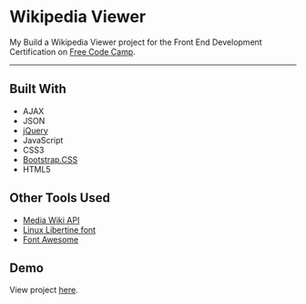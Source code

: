 # Wikipedia Viewer

My Build a Wikipedia Viewer project for the Front End Development Certification on [Free Code Camp](https://www.freecodecamp.com).

---

## Built With
* AJAX
* JSON
* [jQuery](https://jquery.com)
* JavaScript
* CSS3
* [Bootstrap.CSS](http://getbootstrap.com/css)
* HTML5

## Other Tools Used
* [Media Wiki API](https://www.mediawiki.org/wiki/API:Main_page)
* [Linux Libertine font](http://www.dafont.com/linux-libertine.font)
* [Font Awesome](http://fontawesome.io)

## Demo

View project [here](https://autumnchris.github.io/wikipedia-viewer).
